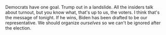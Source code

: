 Democrats have one goal. Trump out in a landslide. All the insiders talk about turnout, but you know what, that's up to us, the voters. I think that's the message of tonight. If he wins, Biden has been drafted to be our representative. We should organize <i>ourselves</i> so we can't be ignored after the election. 
